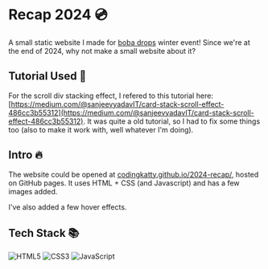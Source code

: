 # Recap 2024 💿
A small static website I made for [boba drops](https://boba.hackclub.com/) winter event! Since we're at the end of 2024, why not make a small website about it?

## Tutorial Used 📑
For the scroll div stacking effect, I refered to this tutorial here: [https://medium.com/@sanjeevyadavIT/card-stack-scroll-effect-486cc3b55312](https://medium.com/@sanjeevyadavIT/card-stack-scroll-effect-486cc3b55312). It was quite a old tutorial, so I had to fix some things too (also to make it work with, well whatever I'm doing).

## Intro 🔥
The website could be opened at [codingkatty.github.io/2024-recap/](https://codingkatty.github.io/2024-recap/), hosted on GitHub pages. It uses HTML + CSS (and Javascript) and has a few images added.

I've also added a few hover effects.

## Tech Stack 📚
![HTML5](https://img.shields.io/badge/HTML5-E34F26?style=for-the-badge&logo=html5&logoColor=white)
![CSS3](https://img.shields.io/badge/CSS3-1572B6?style=for-the-badge&logo=css3&logoColor=white)
![JavaScript](https://img.shields.io/badge/JavaScript-F7DF1E?style=for-the-badge&logo=javascript&logoColor=black)